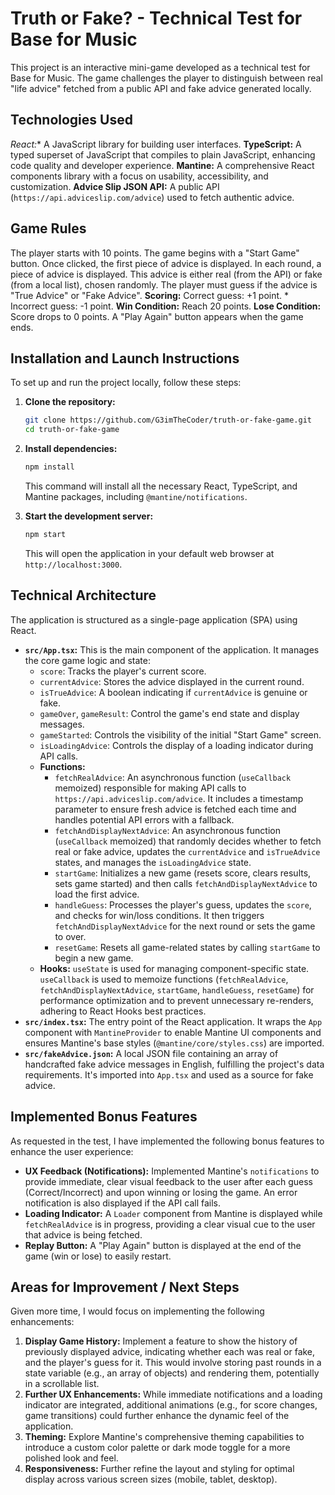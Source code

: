 # Truth or Fake? - Technical Test for Base for Music

This project is an interactive mini-game developed as a technical test for Base for Music. The game challenges the player to distinguish between real "life advice" fetched from a public API and fake advice generated locally.

## Technologies Used

*React:** A JavaScript library for building user interfaces.
**TypeScript:** A typed superset of JavaScript that compiles to plain JavaScript, enhancing code quality and developer experience.
**Mantine:** A comprehensive React components library with a focus on usability, accessibility, and customization.
**Advice Slip JSON API:** A public API (`https://api.adviceslip.com/advice`) used to fetch authentic advice.

## Game Rules

  The player starts with 10 points.
  The game begins with a "Start Game" button. Once clicked, the first piece of advice is displayed.
  In each round, a piece of advice is displayed. This advice is either real (from the API) or fake (from a local list), chosen randomly.
  The player must guess if the advice is "True Advice" or "Fake Advice".
  **Scoring:** Correct guess: +1 point.  * Incorrect guess: -1 point.
  **Win Condition:** Reach 20 points.
  **Lose Condition:** Score drops to 0 points.
  A "Play Again" button appears when the game ends.

## Installation and Launch Instructions

To set up and run the project locally, follow these steps:

1. **Clone the repository:**

    ```bash
    git clone https://github.com/G3imTheCoder/truth-or-fake-game.git
    cd truth-or-fake-game
    ```

2. **Install dependencies:**

    ```bash
    npm install
    ```

    This command will install all the necessary React, TypeScript, and Mantine packages, including `@mantine/notifications`.

3. **Start the development server:**

    ```bash
    npm start
    ```

    This will open the application in your default web browser at `http://localhost:3000`.

## Technical Architecture

The application is structured as a single-page application (SPA) using React.

* **`src/App.tsx`:** This is the main component of the application. It manages the core game logic and state:
  * `score`: Tracks the player's current score.
  * `currentAdvice`: Stores the advice displayed in the current round.
  * `isTrueAdvice`: A boolean indicating if `currentAdvice` is genuine or fake.
  * `gameOver`, `gameResult`: Control the game's end state and display messages.
  * `gameStarted`: Controls the visibility of the initial "Start Game" screen.
  * `isLoadingAdvice`: Controls the display of a loading indicator during API calls.
  * **Functions:**
    * `fetchRealAdvice`: An asynchronous function (`useCallback` memoized) responsible for making API calls to `https://api.adviceslip.com/advice`. It includes a timestamp parameter to ensure fresh advice is fetched each time and handles potential API errors with a fallback.
    * `fetchAndDisplayNextAdvice`: An asynchronous function (`useCallback` memoized) that randomly decides whether to fetch real or fake advice, updates the `currentAdvice` and `isTrueAdvice` states, and manages the `isLoadingAdvice` state.
    * `startGame`: Initializes a new game (resets score, clears results, sets game started) and then calls `fetchAndDisplayNextAdvice` to load the first advice.
    * `handleGuess`: Processes the player's guess, updates the `score`, and checks for win/loss conditions. It then triggers `fetchAndDisplayNextAdvice` for the next round or sets the game to over.
    * `resetGame`: Resets all game-related states by calling `startGame` to begin a new game.
  * **Hooks:** `useState` is used for managing component-specific state. `useCallback` is used to memoize functions (`fetchRealAdvice`, `fetchAndDisplayNextAdvice`, `startGame`, `handleGuess`, `resetGame`) for performance optimization and to prevent unnecessary re-renders, adhering to React Hooks best practices.
* **`src/index.tsx`:** The entry point of the React application. It wraps the `App` component with `MantineProvider` to enable Mantine UI components and ensures Mantine's base styles (`@mantine/core/styles.css`) are imported.
* **`src/fakeAdvice.json`:** A local JSON file containing an array of handcrafted fake advice messages in English, fulfilling the project's data requirements. It's imported into `App.tsx` and used as a source for fake advice.

## Implemented Bonus Features

As requested in the test, I have implemented the following bonus features to enhance the user experience:

* **UX Feedback (Notifications):** Implemented Mantine's `notifications` to provide immediate, clear visual feedback to the user after each guess (Correct/Incorrect) and upon winning or losing the game. An error notification is also displayed if the API call fails.
* **Loading Indicator:** A `Loader` component from Mantine is displayed while `fetchRealAdvice` is in progress, providing a clear visual cue to the user that advice is being fetched.
* **Replay Button:** A "Play Again" button is displayed at the end of the game (win or lose) to easily restart.

## Areas for Improvement / Next Steps

Given more time, I would focus on implementing the following enhancements:

1. **Display Game History:** Implement a feature to show the history of previously displayed advice, indicating whether each was real or fake, and the player's guess for it. This would involve storing past rounds in a state variable (e.g., an array of objects) and rendering them, potentially in a scrollable list.
2. **Further UX Enhancements:** While immediate notifications and a loading indicator are integrated, additional animations (e.g., for score changes, game transitions) could further enhance the dynamic feel of the application.
3. **Theming:** Explore Mantine's comprehensive theming capabilities to introduce a custom color palette or dark mode toggle for a more polished look and feel.
4. **Responsiveness:** Further refine the layout and styling for optimal display across various screen sizes (mobile, tablet, desktop).
